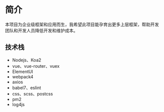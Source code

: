 # 简介

本项目为企业级框架和应用而生，我希望此项目能孕育出更多上层框架，帮助开发团队和开发人员降低开发和维护成本。


## 技术栈

- Nodejs、Koa2
- vue、vue-router、vuex
- ElementUI
- webpack4
- axios
- babel7、eslint
- css、scss、postcss
- pm2
- log4js
